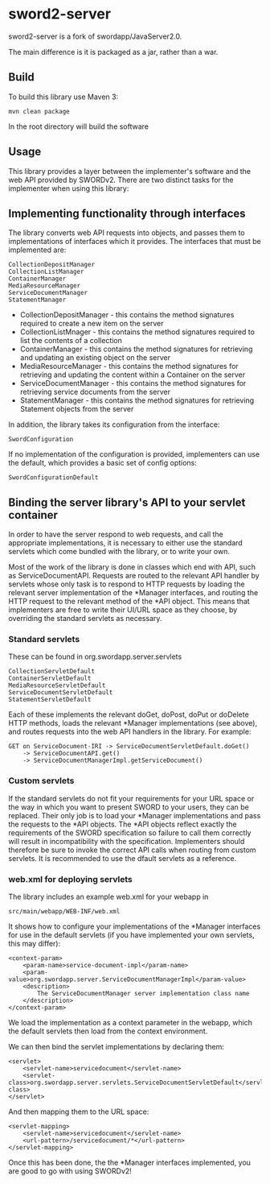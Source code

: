 sword2-server
================
sword2-server is a fork of swordapp/JavaServer2.0.

The main difference is it is packaged as a jar, rather than 
a war.


Build
-----

To build this library use Maven 3:

    mvn clean package

In the root directory will build the software

Usage
-----

This library provides a layer between the implementer's software and the web API provided by SWORDv2.  There are two distinct tasks for the implementer when using this library:

## Implementing functionality through interfaces

The library converts web API requests into objects, and passes them to implementations of interfaces which it provides.  The interfaces that must be implemented are:

    CollectionDepositManager
    CollectionListManager
    ContainerManager
    MediaResourceManager
    ServiceDocumentManager
    StatementManager

* CollectionDepositManager - this contains the method signatures required to create a new item on the server
* CollectionListMnager - this contains the method signatures required to list the contents of a collection
* ContainerManager - this contains the method signatures for retrieving and updating an existing object on the server
* MediaResourceManager - this contains the method signatures for retrieving and updating the content within a Container on the server
* ServiceDocumentManager - this contains the method signatures for retrieving service documents from the server
* StatementManager - this contains the method signatures for retrieving Statement objects from the server

In addition, the library takes its configuration from the interface:

    SwordConfiguration

If no implementation of the configuration is provided, implementers can use the default, which provides a basic set of config options:

    SwordConfigurationDefault

## Binding the server library's API to your servlet container

In order to have the server respond to web requests, and call the appropriate implementations, it is necessary to either use the standard servlets which come bundled with the library, or to write your own.

Most of the work of the library is done in classes which end with API, such as ServiceDocumentAPI.  Requests are routed to the relevant API handler by servlets whose only task is to respond to HTTP requests by loading the relevant server implementation of the *Manager interfaces, and routing the HTTP request to the relevant method of the *API object.  This means that implementers are free to write their UI/URL space as they choose, by overriding the standard servlets as necessary.

### Standard servlets

These can be found in org.swordapp.server.servlets

    CollectionServletDefault
    ContainerServletDefault
    MediaResourceServletDefault
    ServiceDocumentServletDefault
    StatementServletDefault

Each of these implements the relevant doGet, doPost, doPut or doDelete HTTP methods, loads the relevant *Manager implementations (see above), and routes requests into the web API handlers in the library.  For example:

    GET on ServiceDocument-IRI -> ServiceDocumentServletDefault.doGet() 
        -> ServiceDocumentAPI.get() 
        -> ServiceDocumentManagerImpl.getServiceDocument()

### Custom servlets

If the standard servlets do not fit your requirements for your URL space or the way in which you want to present SWORD to your users, they can be replaced.  Their only job is to load your *Manager implementations and pass the requests to the *API objects.  The *API objects reflect exactly the requirements of the SWORD specification so failure to call them correctly will result in incompatibility with the specification.  Implementers should therefore be sure to invoke the correct API calls when routing from custom servlets.  It is recommended to use the dfault servlets as a reference.

### web.xml for deploying servlets

The library includes an example web.xml for your webapp in

    src/main/webapp/WEB-INF/web.xml

It shows how to configure your implementations of the *Manager interfaces for use in the default servlets (if you have implemented your own servlets, this may differ):

    <context-param>
        <param-name>service-document-impl</param-name>
        <param-value>org.swordapp.server.ServiceDocumentManagerImpl</param-value>
        <description>
            The ServiceDocumentManager server implementation class name
        </description>
    </context-param>

We load the implementation as a context parameter in the webapp, which the default servlets then load from the context environment.

We can then bind the servlet implementations by declaring them:

    <servlet>
        <servlet-name>servicedocument</servlet-name>
        <servlet-class>org.swordapp.server.servlets.ServiceDocumentServletDefault</servlet-class>
    </servlet>

And then mapping them to the URL space:

    <servlet-mapping>
        <servlet-name>servicedocument</servlet-name>
        <url-pattern>/servicedocument/*</url-pattern>
    </servlet-mapping>

Once this has been done, the the *Manager interfaces implemented, you are good to go with using SWORDv2!
